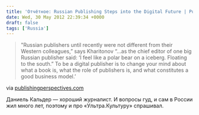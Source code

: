 ```yaml
---
title: 'Отчётное: Russian Publishing Steps into the Digital Future | Publishing Perspectives'
date: Wed, 30 May 2012 22:39:34 +0000
draft: false
tags: ['Russia']
---
```


> "Russian publishers until recently were not different from their Western colleagues,” says Kharitonov “…as the chief editor of one big Russian publisher said: ‘I feel like a polar bear on a iceberg. Floating to the south.” To be a digital publisher is to change your mind about what a book is, what the role of publishers is, and what constitutes a good business model.’

via [publishingperspectives.com](http://publishingperspectives.com/2012/05/russian-publishing-steps-into-the-digital-future/)

Даниель Кальдер — хороший журналист. И вопросы гуд, и сам в России жил много лет, поэтому и про «Ультра.Культуру» спрашивал.